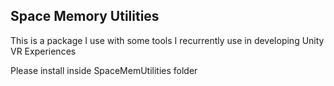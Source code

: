 ## Space Memory Utilities
This is a package I use with some tools I recurrently use in developing Unity VR Experiences

Please install inside SpaceMemUtilities folder
